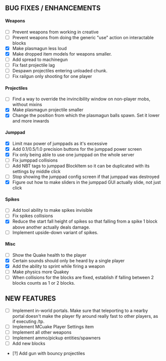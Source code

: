 ## BUG FIXES / ENHANCEMENTS

#### Weapons
- [ ] Prevent weapons from working in creative
- [ ] Prevent weapons from doing the generic "use" action on interactable blocks
- [x] Make plasmagun less loud
- [x] Make dropped item models for weapons smaller.
- [ ] Add spread to machinegun
- [ ] Fix fast projectile lag
- [ ] Despawn projectiles entering unloaded chunk.
- [ ] Fix railgun only shooting for one player

#### Projectiles
- [ ] Find a way to override the invincibility window on non-player mobs, without mixins
- [x] Make plasmagun projectile smaller
- [x] Change the position from which the plasmagun balls spawn. Set it lower and more inwards

#### Jumppad
- [x] Limit max power of jumppads as it's excessive
- [x] Add 0.1/0.5/1.0 precision buttons for the jumppad power screen
- [x] Fix only being able to use one jumppad on the whole server
- [ ] Fix jumppad collisions
- [ ] Add NBT tags to jumppad BlockItem so it can be duplicated with its settings by middle click
- [ ] Stop showing the jumppad config screen if that jumppad was destroyed
- [x] Figure out how to make sliders in the jumppad GUI actually slide, not just click

#### Spikes
- [ ] Add tool ability to make spikes invisible
- [ ] Fix spikes collisions
- [x] Reduce the start fall height of spikes so that falling from a spike 1 block above another actually deals damage.
- [ ] Implement upside-down variant of spikes.

#### Misc
- [ ] Show the Quake health to the player
- [x] Certain sounds should only be heard by a single player
- [x] Add the ability to sprint while firing a weapon
- [ ] Make physics more Quakey
- [ ] When collisions for the blocks are fixed, establish if falling between 2 blocks counts as 1 or 2 blocks.

## NEW FEATURES
- [ ] Implement in-world portals. Make sure that teleporting to a nearby portal doesn't make the player fly around really fast to other players, as if executing /tp.
- [ ] Implement MCuake Player Settings item
- [ ] Implement all other weapons
- [ ] Implement ammo/pickup entities/spawners
- [ ] Add new blocks
- [?] Add gun with bouncy projectiles
